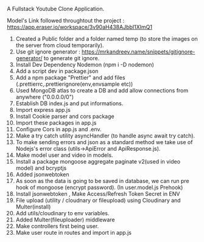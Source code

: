 A Fullstack Youtube Clone Application.

Model's Link followed throughtout the project : https://app.eraser.io/workspace/3v90aH438AJbbI1XImQ1

1. Created a Public folder and a folder named temp (to store the images on the server from cloud temporarily).
2. Use git ignore generator : https://mrkandreev.name/snippets/gitignore-generator/ to generate git ignore.
3. Install Dev Dependency Nodemon (npm i -D nodemon)
4. Add a script dev in package.json
5. Add a npm package "Prettier" and add files (.prettierrc,.prettierignore(env,envsample etc))
6. Used MongoDB atlas to create a DB and add allow connections from anywhere ("0.0.0.0/0")
7. Establish DB index.js and put informations.
8. Import express app.js
9. Install Cookie parser and cors package
10. Import these packages in app.js
11. Configure Cors in app.js and .env.
12. Make a try catch utility asyncHandler (to handle async await try catch).
13. To make sending errors and json as a standard method we take use of Nodejs's error class (utils->ApiError and ApiResponse.js).
14. Make model user and video in models.
15. Install a package mongoose aggregate paginate v2(used in video model) and bcryptjs
16. Added jsonwebtoken
17. As soon as the data is going to be saved in database, we can run pre hook of mongoose (encrypt password). (In user.model.js Prehook)
18. Install jsonwebtoken , Make Access/Refresh Token Secret in ENV
19. File upload (utility / cloudnary or fileupload) using Cloudinary and Multer(install)
20. Add utils/cloudinary to env variables.
21. Added Multer(fileuploader) middleware
22. Make controllers first being user.
23. Make user route in routes and import in app.js
